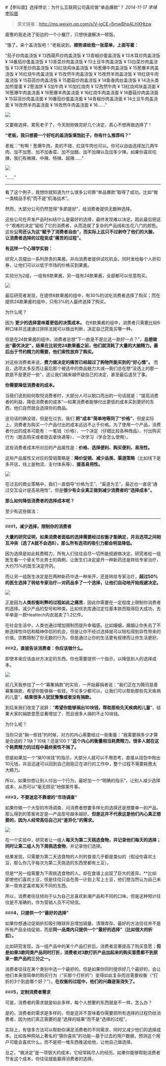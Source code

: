 #【李叫兽】选择悖论：为什么互联网公司喜欢做“单品爆款”？
*2014-11-17* *李靖* [李叫兽](https://mp.weixin.qq.com/s?__biz=MzA5NTMxOTczOA==&mid=201330933&idx=1&sn=b0d6998c9574b8dde459c3a51c041098&scene=21&key=ae0c59bce615bdd8650dacefaff0cb174340bc65eb3ce3a296be36ade57c439ca501c7c252f3252a6bef0c96dd69d243738facdf4039dfb14e57df24a58fbc00053e960608d137a609cc83c657366732&ascene=7&uin=MTc4OTM3ODkzOA%3D%3D&devicetype=Windows+7&version=6203005d&pass_ticket=V5w3mkkLQcmNI8VtqJK0C1erJipHSMkFDXxkSrQt9dQbXsQ8haTP3Q1NJmbFLNhV&winzoom=1##)

> 原文链接：http://mp.weixin.qq.com/s/V-igCE-i5mwBhp4LHXHtzw

疲惫的我走进了街边的一个小餐厅，只想快速解决一顿饭。

“饿了，来个盖浇饭吧！”老板说到，**顺势递给我一张菜单，上面写着：**

“茄子炒肉盖浇饭 ¥ 13西葫芦炒肉盖浇饭 ¥ 13青椒炒蛋盖浇饭 ¥ 13木耳炒肉盖浇饭 ¥ 14番茄炒蛋盖浇饭 ¥ 13青菜炒肉盖浇饭 ¥ 13土豆牛肉盖浇饭 ¥ 13白菜炒肉盖浇饭 ¥ 13洋葱炒肉盖浇饭 ¥ 13红烧鸡块盖浇饭 ¥ 16葱爆牛肉盖浇饭 ¥ 15葱爆羊肉盖浇饭 ¥ 16红烧牛肉盖浇饭 ¥ 15孜然牛肉盖浇饭 ¥ 15孜然羊肉盖浇饭 ¥ 16红烧牛肉盖浇饭 ¥ 15蒜苔炒肉盖浇饭 ¥ 15蘑菇炒肉盖浇饭 ¥ 14鱼香肉丝盖浇饭 ¥ 14浇头类加煎蛋蛋 ¥ 2葱油饼 ¥ 5加牛肉 ¥ 10加红烧肉 ¥ 12孜然牛肉 ¥ 13红烧鸡块盖浇面 ¥ 16葱爆牛肉盖浇面 ¥ 16葱爆羊肉盖浇面 ¥ 16红烧牛肉盖浇面 ¥ 16蘑菇炒肉盖浇面 ¥ 15蒜苔炒肉盖浇面 ¥ 16番茄炒蛋盖浇面 ¥ 14青椒炒肉盖浇面 ¥ 14土豆牛肉盖浇面 ¥ 16孜然羊肉盖浇面 ¥ 16孜然牛肉盖浇面 ¥ 16……”


![](./_image/2017-02-12-23-49-01.jpg)


又要做选择，累死老子了，今天刚刚做完好几个决定，真心不想再做选择了！

**“老板，我只想要一个好吃的盖浇饭填饱肚子，你有什么推荐吗？”**

老板：“有啊！葱爆牛肉，卖的不错，红烧牛肉也可以。你可以自由选择加几两牛肉、加不加葱、加不加香菜、加不加醋、加不加辣以及加多少辣。如果你喜欢吃辣，我们有微辣、中辣、特辣、超辣……”


![](./_image/2017-02-12-23-49-13.jpg)


“……”

- - - - - - - - - - -
看了这个例子，我想你就知道为什么很多公司靠“单品爆款”取得了成功。比如“做一类精品手机”而不是“机海战术”。

然而，大部分公司仍然觉得“多即是好”，给消费者提供无数种选择。

这些公司在开发产品时纠结什么是最好的选择，最终发现难以决定。因此最后把这个“艰难的决定”留给了它的消费者，从而造就了复杂的产品线和五花八门的颜色。这些**公司还认为这“赋予了消费者自由”，而实际上这只不过剥夺了他们的大脑，让消费者选择的过程变成“痛苦的过程”。**

**有这样一个心理学实验：**



研究人员摆出一系列昂贵的果酱，并向消费者提供试吃机会，同时发给每个人折扣券，让他们可以以低于市场的价格买到果酱。

实验分为2组，一组有6款果酱，另一组有24款果酱，全部都可以任意购买。


![](./_image/2017-02-12-23-49-27.jpg)

最后研究者发现，在提供6款果酱的组中，有30%的试吃消费者选择了购买；而在提供24款果酱的组中，只有3%的人最终选择了购买。

为什么呢？

因为 **更少的选择意味着更低的决策成本。** 在6款果酱的组中，消费者只需要比较6种口味并迅速通过排除法就可以做出判断，决定自己究竟买哪一种。

但是在24款果酱的组中，消费者总想“下一款是不是比这一款好一点？”，**总想做出“最优决定”，结果在比较完24款果酱之前，他们就消耗了大量的大脑精力。最后出于节约精力的需要，他们索性放弃了购买。**

对这些消费者来说，**费力做决定的痛苦已经超过了购物所能买到的“好心情”。** 而且，选项太多反而让最后那个被选中的商品魅力大减—我们总在想“没选上的那一款是不是更好一些”，这让我们越来越怀疑自己的决定，甚至最后退货了事。

**你需要降低消费者的成本。**

当我们说到如何取悦消费者时，大部分人可以脱口而出的一句话就是：“提高消费者的利益，降低消费者的成本”—如果消费者能够付出更低的成本买到更好的东西，他们自然就会选择你的商品。

这句话的确没错，但是在过去，我们 **把“成本”简单地等同了“价格”**，但是实际上，消费者为购买一个产品付出的成本远远不止于价格。为了使用一个产品，消费者付出的成本可能有：一笔钱（价格）、一个决定（仔细比较各种商品）、付出购买行为（跑去购买或者跑去拿快递等）、一次学习（学会怎么使用）。

这些消费者成本所对应的产品属性是：**价格、选择便利、购买便利、易用性。**

这些产品属性又对应的营销策略是：**降价促销、减少品类、渠道策略**（比如线下是多开店，线上是物流、支付体系等）、**提高易用性。**


![](./_image/2017-02-12-23-49-41.jpg)


在过去的商业策略中，我们一直倡导“价格为王”、“渠道为王”，最近也一直说“通过交互设计提高易用性”，但是**很少有企业真正做到减少消费者的“选择成本”。**

**那么如何降低消费者的选择成本呢？**

至少有这些做法：

- - - - - - - - - - -
###**1，减少选择，限制你的消费者**


**大量的研究证明，如果消费者面临的选择需要经过权衡才能确定，并且选项之间相互冲突（选了A就不会选B），那么所有选项的吸引力都会明显降低。**

因为选择是如此耗费精力，所有人们往往会尽一切所能规避做决定。研究者给一组医生看一个骨关节炎男士的病例，让医生们决定是开一种新药还是转给专家治疗，大约75%的医生决定开药。

而让另一组医生决定是在两种新药中选一种来开，还是转给专家治疗，**超过50%的医生选择了转给专家治疗—对药品多了一个选择，让他们自动地开始规避决定。**


![](./_image/2017-02-12-23-49-54.jpg)


正是因为**人类权衡利弊的过程如此之痛苦**，因此你需要在一定程度上限制你消费者的选择，减少产品的型号和种类。比如优衣库通过定位基本款而取得巨大成功，去年单是一款Heattech内衣就卖了1.2亿件。

在社会生活中，人类也通过增加限制而提升幸福感。比如婚姻，婚姻让你失去了不断选择性伴侣和精神伴侣的机会，但是让你不经过选择就可以轻松得到异性带来的价值。宗教限制了你无数的行为，但是通过让你的生活更有规律而让你生活更好。

###**2，直接告诉消费者：你应该做什么。**

即使本来应该由对方决定的东西，你也需要提供一个指示，以降低别人的选择成本。


![](./_image/2017-02-12-23-50-06.jpg)


前几天我参加了一个“募集捐款”的实验，一开始募捐者说：“我们正在为腾讯慈善募集捐款，希望你能够捐一些钱，不论多少都可以，让我们可以帮助那些先天疾病的儿童”，**结果很多人犹犹豫豫或者没有捐款。**

到后来我们改变了说辞：“**希望你能够捐出10块钱，帮助那些先天疾病的儿童**”，结果大家的捐款意愿显著增加了，而且很多人捐的不止10块钱。

为什么呢？

当你只说“捐一些钱”的时候，对方的内心需要经过一些衡量：“我需要捐多少才算是合适的？1块？10块？还是100？”**这个内心的衡量相当耗费精力，很多人就在这个耗费精力的过程中最终索性不捐了。**

但是如果加一个“捐10块钱”的指示，大部分人就可以不用思考，直接从钱包中掏出10元钱，并且迅速可以回到自己刚刚正在进行的工作中，整个过程不需要耗费太大精力。

所以，如果你想让别人付出一个行为，最好加一个“明确的指示”，让别人减少选择成本，从而可以“毫无顾忌”地做某件事。

###**3，不要迷恋不靠谱的“市场调查”**

如果你做一个大型的市场调查，问消费者想要多样化的选择还是想要单一的产品，那么得到的答案肯定是—产品型号越多越好。**但是这并不代表这是他们内心真正想要的，因为人经常高估自己对“差异化”的需求。**


![](./_image/2017-02-12-23-50-16.jpg)

在一个实验中，研究者让一组人**每天为第二天挑选食物，并记录他们每天的选择；**同时让第二组人**为下周挑选食物**，并记录他们选择。

结果发现，只需要为第二天选食物的人列的食谱几乎都是类似的（假设你喜欢土豆，那么你几乎每次为第二天挑选的东西里都有土豆）。

但是**另一组需要为下周挑选食物的人，却在食谱上出现了巨大的差异。**比如即使他们喜欢土豆，但是往往只会在周一计划上写上土豆，他们想当然认为自己未来一周肯定喜欢每天不同的东西。

所以，消费者往往倾向于认为自己总喜欢新潮产品和不同的口味，但是这种预计往往是不准确的，作为营销人员不可轻信。

###**4，只提供一个“最好的选择”**

如果你想通过促销折扣吸引眼球并且增加销量、清理库存，最好的方法往往并不是所有产品全线促销，而是**同一品类内只提供一个“最好的选择”（比如很大的折扣）。**

比如研究发现，当一组产品中的某个产品打折后，消费者显著提高了购买意愿；**但是如果3款同类产品同时打折，消费者对3款打折产品加起来的购买意愿都不到原来一款产品的三分之一。**

消费者往往在某个类别中选一个最好的。但是如果你同时提供好几个最好的，会让他们本来很简单的购买行为（“买那个打折的”）变得如此复杂而且需要权衡（“打折的3个到底哪个好？”）。**在权衡的过程中，他们的兴趣逐渐消失了。**

###**5，定制消费者需求**

可是，消费者的需求就是如此多样，每个人想要的东西就是不一样，怎么办？

是的，消费者的需求是多样的，但是这并不意味着你需要把所有选择的过程仍给消费者，因为他们真正需要的是“选择的结果”而不是“选择的过程”。

实际上，有很多方法可以帮助你满足消费者的不同需求，同时又减少他们的选择成本。比如各种网站上著名的“猜你喜欢”的功能—基于过去的用户数据，预测这个用户可能会喜欢什么。而不是把一堆东西推送给他，让他自己做选择。

总之，“做决定”是一项很大的成本，它经常耗尽人的经历。如果你能够帮助消费者节省这个成本，你往往就能赢得消费者的选择。
